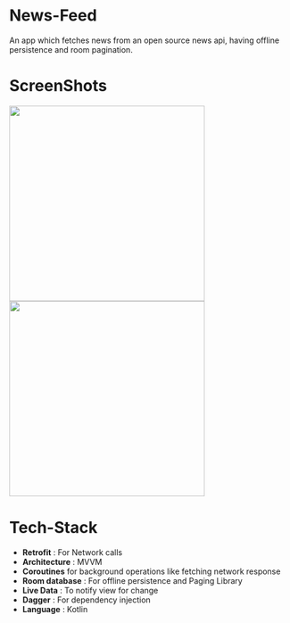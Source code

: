 # News-Feed
An app which fetches news from an open source news api, having offline persistence and room pagination.


# ScreenShots

<img src = "https://github.com/kanch231004/News-Feed/blob/master/screenshots/NewsList%20Page.jpg" width = 350 /> <img src = "https://github.com/kanch231004/News-Feed/blob/master/screenshots/News%20Detail%20Page.jpg" width = 350/>

# Tech-Stack

* __Retrofit__ : For Network calls
* __Architecture__ : MVVM
* __Coroutines__ for background operations like fetching network response
* __Room database__ : For offline persistence and Paging Library
* __Live Data__ : To notify view for change
* __Dagger__ : For dependency injection
* __Language__ : Kotlin

